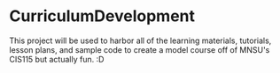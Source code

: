 # CurriculumDevelopment
This project will be used to harbor all of the learning materials, tutorials, lesson plans, and sample code to create a model course off of MNSU's CIS115 but actually fun. :D
